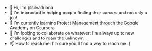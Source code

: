 - 👋 Hi, I’m @silvadriana
- 👀 I’m interested in helping people finding their careers and not only a job!
- 🌱 I’m currently learning Project Management through the Google Academy on Coursera.
- 💞️ I’m looking to collaborate on whatever: I'm always up to new challenges and to roam the unknown.
- 📫 How to reach me: I'm sure you'll find a way to reach me :)

<!---
silvadriana/silvadriana is a ✨ special ✨ repository because its `README.md` (this file) appears on your GitHub profile.
You can click the Preview link to take a look at your changes.
--->
